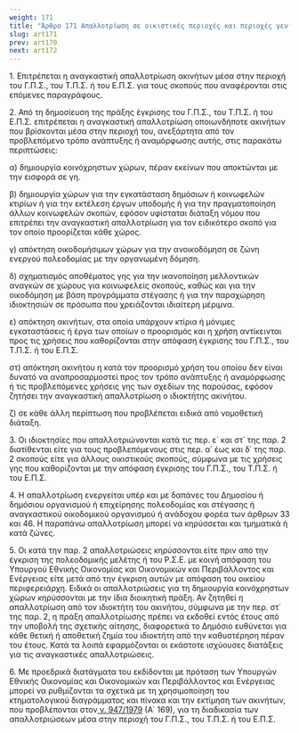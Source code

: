 ```yaml
---
weight: 171
title: "Άρθρο 171 Απαλλοτρίωση σε οικιστικές περιοχές και περιοχές γενικού πολεοδομικού σχεδίου"
slug: art171
prev: art170
next: art172
---
```


1\. Επιτρέπεται η αναγκαστική απαλλοτρίωση ακινήτων μέσα στην περιοχή του Γ.Π.Σ., του Τ.Π.Σ. ή του Ε.Π.Σ. για τους σκοπούς που αναφέρονται στις επόμενες παραγράφους.

2\. Από τη δημοσίευση της πράξης έγκρισης του Γ.Π.Σ., του Τ.Π.Σ. ή του Ε.Π.Σ. επιτρέπεται η αναγκαστική απαλλοτρίωση οποιωνδήποτε ακινήτων που βρίσκονται μέσα στην περιοχή του, ανεξάρτητα από τον προβλεπόμενο τρόπο ανάπτυξης ή αναμόρφωσης αυτής, στις παρακάτω περιπτώσεις:

α) δημιουργία κοινόχρηστων χώρων, πέραν εκείνων που αποκτώνται με την εισφορά σε γη.

β) δημιουργία χώρων για την εγκατάσταση δημόσιων ή κοινωφελών κτιρίων ή για την εκτέλεση έργων υποδομής ή για την πραγματοποίηση άλλων κοινωφελών σκοπών, εφόσον υφίσταται διάταξη νόμου που επιτρέπει την αναγκαστική απαλλοτρίωση για τον ειδικότερο σκοπό για τον οποίο προορίζεται κάθε χώρος.

γ) απόκτηση οικοδομήσιμων χώρων για την ανοικοδόμηση σε ζώνη ενεργού πολεοδομίας με την οργανωμένη δόμηση.

δ) σχηματισμός αποθέματος γης για την ικανοποίηση μελλοντικών αναγκών σε χώρους για κοινωφελείς σκοπούς, καθώς και για την οικοδόμηση με βάση προγράμματα στέγασης ή για την παραχώρηση ιδιοκτησιών σε πρόσωπα που χρειάζονται ιδιαίτερη μέριμνα.

ε) απόκτηση ακινήτων, στα οποία υπάρχουν κτίρια ή μόνιμες εγκαταστάσεις ή έργα των οποίων ο προορισμός και η χρήση αντίκεινται προς τις χρήσεις που καθορίζονται στην απόφαση έγκρισης του Γ.Π.Σ., του Τ.Π.Σ. ή του Ε.Π.Σ.

στ) απόκτηση ακινήτου η κατά τον προορισμό χρήση του οποίου δεν είναι δυνατό να αναπροσαρμοστεί προς τον τρόπο ανάπτυξης ή αναμόρφωσης ή τις προβλεπόμενες χρήσεις γης των σχεδίων της παρούσας, εφόσον ζητήσει την αναγκαστική απαλλοτρίωση ο ιδιοκτήτης ακινήτου.

ζ) σε κάθε άλλη περίπτωση που προβλέπεται ειδικά από νομοθετική διάταξη.

3\. Οι ιδιοκτησίες που απαλλοτριώνονται κατά τις περ. ε΄ και στ΄ της παρ. 2 διατίθενται είτε για τους προβλεπόμενους στις περ. α΄ έως και δ΄ της παρ. 2 σκοπούς είτε για άλλους οικιστικούς σκοπούς, σύμφωνα με τις χρήσεις γης που καθορίζονται με την απόφαση έγκρισης του Γ.Π.Σ., του Τ.Π.Σ. ή του Ε.Π.Σ.

4\. Η απαλλοτρίωση ενεργείται υπέρ και με δαπάνες του Δημοσίου ή δημόσιου οργανισμού ή επιχείρησης πολεοδομίας και στέγασης ή αναγκαστικού οικοδομικού οργανισμού ή ανάδοχου φορέα των άρθρων 33 και 46. Η παραπάνω απαλλοτρίωση μπορεί να κηρύσσεται και τμηματικά ή κατά ζώνες.

5\. Οι κατά την παρ. 2 απαλλοτριώσεις κηρύσσονται είτε πριν από την έγκριση της πολεοδομικής μελέτης ή του Ρ.Σ.Ε. με κοινή απόφαση του Υπουργού Εθνικής Οικονομίας και Οικονομικών και Περιβάλλοντος και Ενέργειας είτε μετά από την έγκριση αυτών με απόφαση του οικείου περιφερειάρχη. Ειδικά οι απαλλοτριώσεις για τη δημιουργία κοινόχρηστων χώρων κηρύσσονται με την ίδια διοικητική πράξη. Αν ζητηθεί η απαλλοτρίωση από τον ιδιοκτήτη του ακινήτου, σύμφωνα με την περ. στ΄ της παρ. 2, η πράξη απαλλοτρίωσης πρέπει να εκδοθεί εντός έτους από την υποβολή της σχετικής αίτησης, διαφορετικά το Δημόσιο ευθύνεται για κάθε θετική ή αποθετική ζημία του ιδιοκτήτη από την καθυστέρηση πέραν του έτους. Κατά τα λοιπά εφαρμόζονται οι εκάστοτε ισχύουσες διατάξεις για τις αναγκαστικές απαλλοτριώσεις.

6\. Με προεδρικά διατάγματα του εκδίδονται με πρόταση των Υπουργών Εθνικής Οικονομίας και Οικονομικών και Περιβάλλοντος και Ενέργειας μπορεί να ρυθμίζονται τα σχετικά με τη χρησιμοποίηση του κτηματολογικού διαγράμματος και πίνακα και την εκτίμηση των ακινήτων, που προβλέπονται στον<a href="https://ia37rg02wpsa01.blob.core.windows.net/fek/01/1979/19790100266.pdf" title="Δείτε το Σχετικό"> ν. 947/1979</a> (Α΄ 169), για τη διαδικασία των απαλλοτριώσεων μέσα στην περιοχή του Γ.Π.Σ., του Τ.Π.Σ. ή του Ε.Π.Σ.


